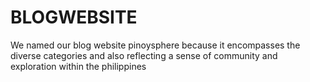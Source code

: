 # BLOGWEBSITE
We named our blog website pinoysphere because it encompasses the diverse categories and also reflecting a sense of community and exploration within the philippines
